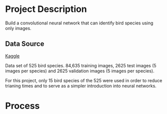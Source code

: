 # Project Description
Build a convolutional neural network that can identify bird species using only images.  

## Data Source
[Kaggle](https://www.kaggle.com/gpiosenka/100-bird-species)

Data set of 525 bird species. 84,635 training images, 2625 test images (5 images per species) and 2625 validation images (5 images per species).  

For this project, only 15 bird species of the 525 were used in order to reduce trianing times and to serve as a simpler introduction into neural networks.

# Process


